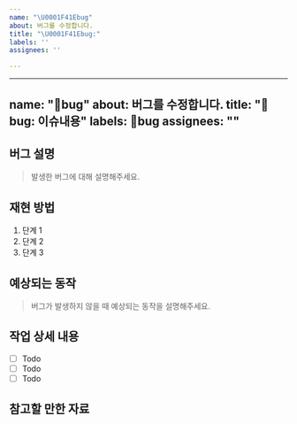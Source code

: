```yaml
---
name: "\U0001F41Ebug"
about: 버그를 수정합니다.
title: "\U0001F41Ebug:"
labels: ''
assignees: ''

---
```


---
name: "🐞bug"
about: 버그를 수정합니다.
title: "🐞bug: 이슈내용"
labels: 🐞bug
assignees: ""
---

## 버그 설명

> 발생한 버그에 대해 설명해주세요.

## 재현 방법

1. 단계 1
2. 단계 2
3. 단계 3

## 예상되는 동작

> 버그가 발생하지 않을 때 예상되는 동작을 설명해주세요.

## 작업 상세 내용

- [ ] Todo
- [ ] Todo
- [ ] Todo

## 참고할 만한 자료
